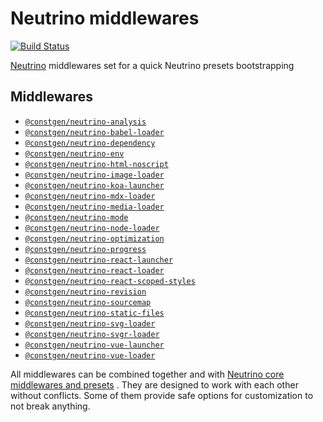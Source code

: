 # Neutrino middlewares

[![Build Status](https://travis-ci.com/constgen/constgen-neutrino.svg?branch=master)](https://travis-ci.com/constgen/constgen-neutrino)

[Neutrino](https://neutrino.js.org) middlewares set for a quick Neutrino presets bootstrapping

## Middlewares

- [`@constgen/neutrino-analysis`](./packages/analysis)
- [`@constgen/neutrino-babel-loader`](./packages/babel-loader)
- [`@constgen/neutrino-dependency`](./packages/dependency)
- [`@constgen/neutrino-env`](./packages/env)
- [`@constgen/neutrino-html-noscript`](./packages/html-noscript)
- [`@constgen/neutrino-image-loader`](./packages/image-loader)
- [`@constgen/neutrino-koa-launcher`](./packages/koa-launcher)
- [`@constgen/neutrino-mdx-loader`](./packages/mdx-loader)
- [`@constgen/neutrino-media-loader`](./packages/media-loader)
- [`@constgen/neutrino-mode`](./packages/mode)
- [`@constgen/neutrino-node-loader`](./packages/node-loader)
- [`@constgen/neutrino-optimization`](./packages/optimization)
- [`@constgen/neutrino-progress`](./packages/progress)
- [`@constgen/neutrino-react-launcher`](./packages/react-launcher)
- [`@constgen/neutrino-react-loader`](./packages/react-loader)
- [`@constgen/neutrino-react-scoped-styles`](./packages/react-scoped-styles)
- [`@constgen/neutrino-revision`](./packages/revision)
- [`@constgen/neutrino-sourcemap`](./packages/sourcemap)
- [`@constgen/neutrino-static-files`](./packages/static-files)
- [`@constgen/neutrino-svg-loader`](./packages/svg-loader)
- [`@constgen/neutrino-svgr-loader`](./packages/svgr-loader)
- [`@constgen/neutrino-vue-launcher`](./packages/vue-launcher)
- [`@constgen/neutrino-vue-loader`](./packages/vue-loader)

All middlewares can be combined together and with [Neutrino core middlewares and presets](https://github.com/neutrinojs/neutrino/tree/master/packages) . They are designed to work with each other without conflicts. Some of them provide safe options for customization to not break anything.